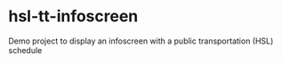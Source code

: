 # hsl-tt-infoscreen
Demo project to display an infoscreen with a public transportation (HSL) schedule
